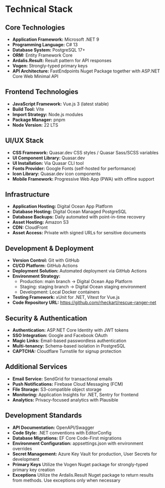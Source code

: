 # Technical Stack

## Core Technologies

- **Application Framework:** Microsoft .NET 9
- **Programming Language:** C# 13
- **Database System:** PostgreSQL 17+
- **ORM:** Entity Framework Core
- **Ardalis.Result:** Result pattern for API responses
- **Vogen:** Strongly-typed primary keys
- **API Architecture:** FastEndpoints Nuget Package together with ASP.NET Core Web Minimal API

## Frontend Technologies

- **JavaScript Framework:** Vue.js 3 (latest stable)
- **Build Tool:** Vite
- **Import Strategy:** Node.js modules
- **Package Manager:** pnpm
- **Node Version:** 22 LTS

## UI/UX Stack

- **CSS Framework:** Quasar.dev CSS styles / Quasar Sass/SCSS variables
- **UI Component Library:** Quasar.dev
- **UI Installation:** Via Quasar CLI tool
- **Fonts Provider:** Google Fonts (self-hosted for performance)
- **Icon Library:** Quasar.dev icon components
- **Mobile Framework:** Progressive Web App (PWA) with offline support

## Infrastructure

- **Application Hosting:** Digital Ocean App Platform
- **Database Hosting:** Digital Ocean Managed PostgreSQL
- **Database Backups:** Daily automated with point-in-time recovery
- **Asset Hosting:** Amazon S3
- **CDN:** CloudFront
- **Asset Access:** Private with signed URLs for sensitive documents

## Development & Deployment

- **Version Control:** Git with GitHub
- **CI/CD Platform:** GitHub Actions
- **Deployment Solution:** Automated deployment via GitHub Actions
- **Environment Strategy:**
  - Production: main branch → Digital Ocean App Platform
  - Staging: staging branch → Digital Ocean staging environment
  - Development: Local Docker containers
- **Testing Framework:** xUnit for .NET, Vitest for Vue.js
- **Code Repository URL:** https://github.com/rheckart/rescue-ranger-net

## Security & Authentication

- **Authentication:** ASP.NET Core Identity with JWT tokens
- **SSO Integration:** Google and Facebook OAuth
- **Magic Links:** Email-based passwordless authentication
- **Multi-tenancy:** Schema-based isolation in PostgreSQL
- **CAPTCHA:** Cloudflare Turnstile for signup protection

## Additional Services

- **Email Service:** SendGrid for transactional emails
- **Push Notifications:** Firebase Cloud Messaging (FCM)
- **File Storage:** S3-compatible object storage
- **Monitoring:** Application Insights for .NET, Sentry for frontend
- **Analytics:** Privacy-focused analytics with Plausible

## Development Standards

- **API Documentation:** OpenAPI/Swagger
- **Code Style:** .NET conventions with EditorConfig
- **Database Migrations:** EF Core Code-First migrations
- **Environment Configuration:** appsettings.json with environment overrides
- **Secret Management:** Azure Key Vault for production, User Secrets for development
- **Primary Keys** Utilize the Vogen Nuget package for strongly-typed primary key creation
- **Exceptions** Utilize the Ardalis.Result Nuget package to return results from methods. Use exceptions only when necessary